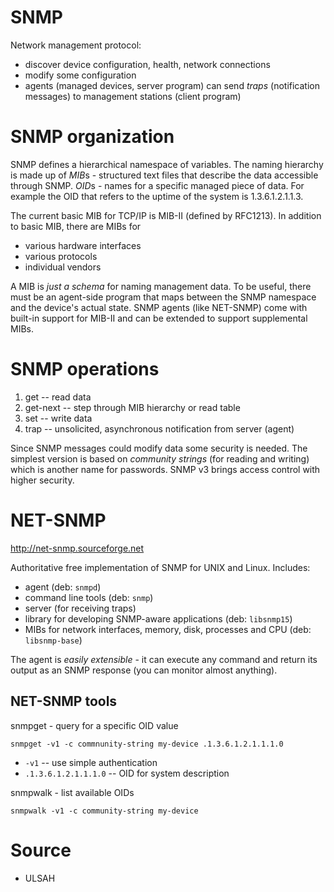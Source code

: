SNMP
====

Network management protocol:

* discover device configuration, health, network connections
* modify some configuration
* agents (managed devices, server program) can send *traps* (notification
    messages) to management stations (client program)

SNMP organization
=================

SNMP defines a hierarchical namespace of variables. The naming hierarchy is
made up of *MIB*s - structured text files that describe the data accessible
through SNMP. *OID*s - names for a specific managed piece of data. For example
the OID that refers to the uptime of the system is 1.3.6.1.2.1.1.3.

The current basic MIB for TCP/IP is MIB-II (defined by RFC1213). In addition to
basic MIB, there are MIBs for
* various hardware interfaces
* various protocols
* individual vendors

A MIB is *just a schema* for naming management data. To be useful, there must be
an agent-side program that maps between the SNMP namespace and the device's
actual state. SNMP agents (like NET-SNMP) come with built-in support for MIB-II
and can be extended to support supplemental MIBs.

SNMP operations
===============

1. get -- read data
2. get-next -- step through MIB hierarchy or read table
3. set -- write data
4. trap -- unsolicited, asynchronous notification from server (agent)

Since SNMP messages could modify data some security is needed. The simplest
version is based on *community strings* (for reading and writing) which is
another name for passwords. SNMP v3 brings access control with higher security.

NET-SNMP
========

http://net-snmp.sourceforge.net

Authoritative free implementation of SNMP for UNIX and Linux. Includes:
* agent (deb: `snmpd`)
* command line tools (deb: `snmp`)
* server (for receiving traps)
* library for developing SNMP-aware applications (deb: `libsnmp15`)
* MIBs for network interfaces, memory, disk, processes and CPU (deb:
    `libsnmp-base`)

The agent is *easily extensible* - it can execute any command and return its
output as an SNMP response (you can monitor almost anything).

NET-SNMP tools
--------------

snmpget - query for a specific OID value

    snmpget -v1 -c commnunity-string my-device .1.3.6.1.2.1.1.1.0

* `-v1` -- use simple authentication
* `.1.3.6.1.2.1.1.1.0` -- OID for system description

snmpwalk - list available OIDs

    snmpwalk -v1 -c community-string my-device


Source
======

* ULSAH
